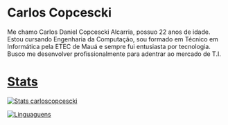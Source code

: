 
# Carlos Copcescki

Me chamo Carlos Daniel Copcescki Alcarria, possuo 22 anos de idade. Estou cursando Engenharia da Computação, sou formado em Técnico em Informática pela ETEC de Mauá e sempre fui entusiasta por tecnologia. Busco me desenvolver profissionalmente para adentrar ao mercado de T.I.

<a href="www.linkedin.com/in/carlos-alcarria" img src="https://cdn.jsdelivr.net/gh/devicons/devicon@latest/icons/linkedin/linkedin-original.svg" />

# Stats

![Stats carloscopcescki](https://github-readme-stats.vercel.app/api?username=carloscopcescki&show_icons=true&theme=dark) 

![Linguaguens](https://github-readme-stats.vercel.app/api/top-langs/?username=carloscopcescki&layout=compact&theme=dark)
